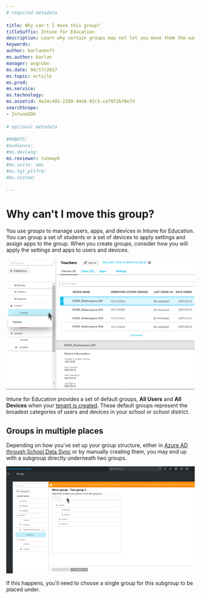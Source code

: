 ```yaml
---
# required metadata

title: Why can't I move this group?
titleSuffix: Intune for Education
description: Learn why certain groups may not let you move them the way you intend in Intune for Education.
keywords:
author: barlanmsft
ms.author: barlan
manager: angrobe
ms.date: 04/17/2017
ms.topic: article
ms.prod:
ms.service:
ms.technology:
ms.assetid: 4e34c493-2209-44d4-92c5-ce79f2b70e7d
searchScope:
- IntuneEDU

# optional metadata

#ROBOTS:
#audience:
#ms.devlang:
ms.reviewer: tanmayb
#ms.suite: ems
#ms.tgt_pltfrm:
#ms.custom:

---
```


# Why can't I move this group?

You use _groups_ to manage users, apps, and devices in Intune for Education. You can group a set of students or a set of devices to apply settings and assign apps to the group. When you create groups, consider how you will apply the settings and apps to users and devices.

  ![Group tree closeup](./media/groups-001-group-tree.png)

Intune for Education provides a set of default groups, **All Users** and **All Devices** when your [tenant is created](core-concepts.md#what-are-tenants). These default groups represent the broadest categories of users and devices in your school or school district.

## Groups in multiple places

Depending on how you've set up your group structure, either in [Azure AD through School Data Sync](https://support.office.com/en-us/article/Overview-of-School-Data-Sync-and-Classroom-f3d1147b-4ade-4905-8518-508e729f2e91) or by manually creating them, you may end up with a subgroup directly underneath two groups.

  ![Subgroup under multiple groups error message appears](./media/groups-012-subgroup-is-under-two-groups-warning.png)

If this happens, you'll need to choose a single group for this subgroup to be placed under.
